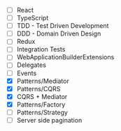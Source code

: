 - [ ] React
- [ ] TypeScript
- [ ] TDD - Test Driven Development
- [ ] DDD - Domain Driven Design
- [ ] Redux
- [ ] Integration Tests
- [ ] WebApplicationBuilderExtensions
- [ ] Delegates
- [ ] Events
- [x] Patterns/Mediator
- [x] Patterns/CQRS
- [x] CQRS + Mediator
- [x] Patterns/Factory
- [ ] Patterns/Strategy
- [ ] Server side pagination
